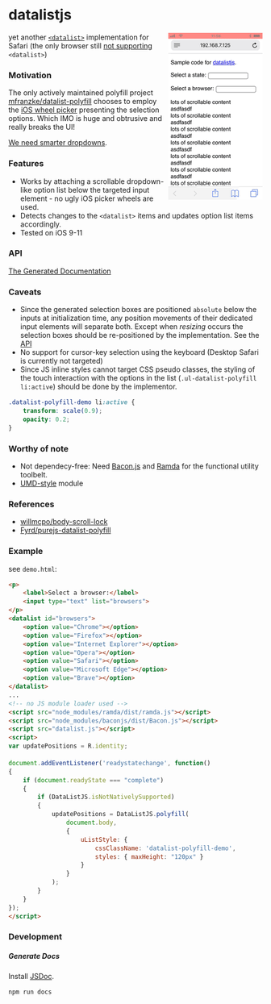 # datalistjs
<img align="right" src="/artwork/datalist_demo_screen_recording.gif?raw=true"/>

yet another [`<datalist>`](https://developer.mozilla.org/en-US/docs/Web/HTML/Element/datalist) implementation for Safari (the only browser still [not supporting](https://caniuse.com/#feat=datalist) `<datalist>`)

### Motivation
The only actively maintained polyfill project [mfranzke/datalist-polyfill](https://github.com/mfranzke/datalist-polyfill) chooses to employ the [iOS wheel picker](https://developer.apple.com/ios/human-interface-guidelines/controls/pickers/) presenting the selection options. Which IMO is huge and obtrusive and really breaks the UI!

 [We need smarter dropdowns](https://medium.com/@kollinz/dropdown-alternatives-for-better-mobile-forms-53e40d641b53).

### Features

* Works by attaching a scrollable dropdown-like option list below the targeted input element - no ugly iOS picker wheels are used.
* Detects changes to the `<datalist>` items and updates option list items accordingly.
* Tested on iOS 9-11

### <a name="api"></a> API
[The Generated Documentation](https://rawgit.com/semmel/datalistjs/master/doc/DataListJS.html)


### Caveats
* Since the generated selection boxes are positioned `absolute` below the inputs at initialization time, any position movements of their dedicated input elements will separate both. Except when *resizing* occurs the selection boxes should be re-positioned by the implementation. See the [API](#api)
* No support for cursor-key selection using the keyboard (Desktop Safari is currently not targeted)
* Since JS inline styles cannot target CSS pseudo classes, the styling of the touch interaction with the options in the list (`.ul-datalist-polyfill li:active`) should be done by the implementor.
```css
.datalist-polyfill-demo li:active {
    transform: scale(0.9);
    opacity: 0.2;
}
```

### Worthy of note
* Not dependecy-free: Need [Bacon.js](https://baconjs.github.io/) and [Ramda](http://ramdajs.com) for the functional utility toolbelt.
* [UMD-style](https://github.com/umdjs/umd) module

### References
* [willmcpo/body-scroll-lock](https://github.com/willmcpo/body-scroll-lock)
* [Fyrd/purejs-datalist-polyfill](https://github.com/Fyrd/purejs-datalist-polyfill)

### Example
see `demo.html`:
```html
<p>
    <label>Select a browser:</label>
    <input type="text" list="browsers">
</p>
<datalist id="browsers">
    <option value="Chrome"></option>
    <option value="Firefox"></option>
    <option value="Internet Explorer"></option>
    <option value="Opera"></option>
    <option value="Safari"></option>
    <option value="Microsoft Edge"></option>
    <option value="Brave"></option>
</datalist>
...
<!-- no JS module loader used -->
<script src="node_modules/ramda/dist/ramda.js"></script>
<script src="node_modules/baconjs/dist/Bacon.js"></script>
<script src="datalist.js"></script>
<script>
var updatePositions = R.identity;

document.addEventListener('readystatechange', function()
{
    if (document.readyState === "complete")
    {
        if (DataListJS.isNotNativelySupported)
        {
            updatePositions = DataListJS.polyfill(
                document.body,
                {
                    uListStyle: {
                        cssClassName: 'datalist-polyfill-demo',
                        styles: { maxHeight: "120px" }
                    }
                }
            );
        }
    }
});
</script>
```
### Development
##### Generate Docs
Install [JSDoc](http://usejsdoc.org/).
```shell
npm run docs
```